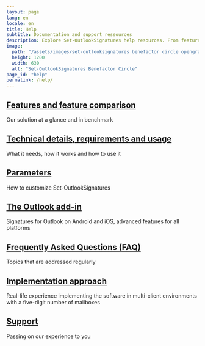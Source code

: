 ```yaml
---
layout: page
lang: en
locale: en
title: Help
subtitle: Documentation and support ressources
description: Explore Set-OutlookSignatures help resources. From feature comparisons and setup guides to FAQs, technical details, and expert support options.
image:
  path: "/assets/images/set-outlooksignatures benefactor circle opengraph1200x630.png"
  height: 1200
  width: 630
  alt: "Set-OutlookSignatures Benefactor Circle"
page_id: "help"
permalink: /help/
---
```

<h2><a href="/features">Features and feature comparison</a></h2>
<p>Our solution at a glance and in benchmark</p>

<h2><a href="/details">Technical details, requirements and usage</a></h2>
<p>What it needs, how it works and how to use it</p>

<h2><a href="/parameters">Parameters</a></h2>
<p>How to customize Set-OutlookSignatures</p>

<h2><a href="/outlookaddin">The Outlook add-in</a></h2>
<p>Signatures for Outlook on Android and iOS, advanced features for all platforms</p>

<h2><a href="/faq">Frequently Asked Questions (FAQ)</a></h2>
<p>Topics that are addressed regularly</p>

<h2><a href="/implementationapproach">Implementation approach</a></h2>
<p>Real-life experience implementing the software in multi-client environments with a five-digit number of mailboxes</p>

<h2><a href="/support">Support</a></h2>
<p>Passing on our experience to you</p>
